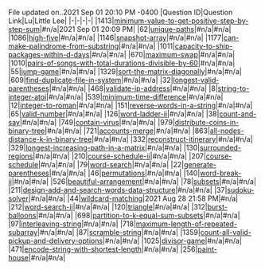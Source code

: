 File updated on..2021 Sep 01 20:10 PM -0400
|Question ID|Question Link|Lu|Little Lee|
|-|-|-|-|
|1413|[minimum-value-to-get-positive-step-by-step-sum](https://leetcode.com/problems/minimum-value-to-get-positive-step-by-step-sum)|#n/a|2021 Sep 01 20:09 PM|
|62|[unique-paths](https://leetcode.com/problems/unique-paths)|#n/a|#n/a|
|1086|[high-five](https://leetcode.com/problems/high-five)|#n/a|#n/a|
|1146|[snapshot-array](https://leetcode.com/problems/snapshot-array)|#n/a|#n/a|
|1177|[can-make-palindrome-from-substring](https://leetcode.com/problems/can-make-palindrome-from-substring)|#n/a|#n/a|
|1011|[capacity-to-ship-packages-within-d-days](https://leetcode.com/problems/capacity-to-ship-packages-within-d-days)|#n/a|#n/a|
|670|[maximum-swap](https://leetcode.com/problems/maximum-swap)|#n/a|#n/a|
|1010|[pairs-of-songs-with-total-durations-divisible-by-60](https://leetcode.com/problems/pairs-of-songs-with-total-durations-divisible-by-60)|#n/a|#n/a|
|55|[jump-game](https://leetcode.com/problems/jump-game)|#n/a|#n/a|
|1329|[sort-the-matrix-diagonally](https://leetcode.com/problems/sort-the-matrix-diagonally)|#n/a|#n/a|
|609|[find-duplicate-file-in-system](https://leetcode.com/problems/find-duplicate-file-in-system)|#n/a|#n/a|
|32|[longest-valid-parentheses](https://leetcode.com/problems/longest-valid-parentheses)|#n/a|#n/a|
|468|[validate-ip-address](https://leetcode.com/problems/validate-ip-address)|#n/a|#n/a|
|8|[string-to-integer-atoi](https://leetcode.com/problems/string-to-integer-atoi)|#n/a|#n/a|
|539|[minimum-time-difference](https://leetcode.com/problems/minimum-time-difference)|#n/a|#n/a|
|12|[integer-to-roman](https://leetcode.com/problems/integer-to-roman)|#n/a|#n/a|
|151|[reverse-words-in-a-string](https://leetcode.com/problems/reverse-words-in-a-string)|#n/a|#n/a|
|65|[valid-number](https://leetcode.com/problems/valid-number)|#n/a|#n/a|
|126|[word-ladder-ii](https://leetcode.com/problems/word-ladder-ii)|#n/a|#n/a|
|38|[count-and-say](https://leetcode.com/problems/count-and-say)|#n/a|#n/a|
|749|[contain-virus](https://leetcode.com/problems/contain-virus)|#n/a|#n/a|
|979|[distribute-coins-in-binary-tree](https://leetcode.com/problems/distribute-coins-in-binary-tree)|#n/a|#n/a|
|721|[accounts-merge](https://leetcode.com/problems/accounts-merge)|#n/a|#n/a|
|863|[all-nodes-distance-k-in-binary-tree](https://leetcode.com/problems/all-nodes-distance-k-in-binary-tree)|#n/a|#n/a|
|332|[reconstruct-itinerary](https://leetcode.com/problems/reconstruct-itinerary)|#n/a|#n/a|
|329|[longest-increasing-path-in-a-matrix](https://leetcode.com/problems/longest-increasing-path-in-a-matrix)|#n/a|#n/a|
|130|[surrounded-regions](https://leetcode.com/problems/surrounded-regions)|#n/a|#n/a|
|210|[course-schedule-ii](https://leetcode.com/problems/course-schedule-ii)|#n/a|#n/a|
|207|[course-schedule](https://leetcode.com/problems/course-schedule)|#n/a|#n/a|
|79|[word-search](https://leetcode.com/problems/word-search)|#n/a|#n/a|
|22|[generate-parentheses](https://leetcode.com/problems/generate-parentheses)|#n/a|#n/a|
|46|[permutations](https://leetcode.com/problems/permutations)|#n/a|#n/a|
|140|[word-break-ii](https://leetcode.com/problems/word-break-ii)|#n/a|#n/a|
|526|[beautiful-arrangement](https://leetcode.com/problems/beautiful-arrangement)|#n/a|#n/a|
|78|[subsets](https://leetcode.com/problems/subsets)|#n/a|#n/a|
|211|[design-add-and-search-words-data-structure](https://leetcode.com/problems/design-add-and-search-words-data-structure)|#n/a|#n/a|
|37|[sudoku-solver](https://leetcode.com/problems/sudoku-solver)|#n/a|#n/a|
|44|[wildcard-matching](https://leetcode.com/problems/wildcard-matching)|2021 Aug 28 21:58 PM|#n/a|
|212|[word-search-ii](https://leetcode.com/problems/word-search-ii)|#n/a|#n/a|
|120|[triangle](https://leetcode.com/problems/triangle)|#n/a|#n/a|
|312|[burst-balloons](https://leetcode.com/problems/burst-balloons)|#n/a|#n/a|
|698|[partition-to-k-equal-sum-subsets](https://leetcode.com/problems/partition-to-k-equal-sum-subsets)|#n/a|#n/a|
|97|[interleaving-string](https://leetcode.com/problems/interleaving-string)|#n/a|#n/a|
|718|[maximum-length-of-repeated-subarray](https://leetcode.com/problems/maximum-length-of-repeated-subarray)|#n/a|#n/a|
|87|[scramble-string](https://leetcode.com/problems/scramble-string)|#n/a|#n/a|
|1359|[count-all-valid-pickup-and-delivery-options](https://leetcode.com/problems/count-all-valid-pickup-and-delivery-options)|#n/a|#n/a|
|1025|[divisor-game](https://leetcode.com/problems/divisor-game)|#n/a|#n/a|
|471|[encode-string-with-shortest-length](https://leetcode.com/problems/encode-string-with-shortest-length)|#n/a|#n/a|
|256|[paint-house](https://leetcode.com/problems/paint-house)|#n/a|#n/a|
